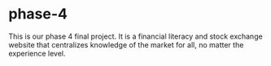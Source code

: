 # phase-4
This is our phase 4 final project. It is a financial literacy and stock exchange website that centralizes knowledge of the market for all, no matter the experience level.
